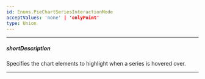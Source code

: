 ```yaml
---
id: Enums.PieChartSeriesInteractionMode
acceptValues: 'none' | 'onlyPoint'
type: Union
---
```

---
##### shortDescription
Specifies the chart elements to highlight when a series is hovered over.

---
<!--
dxPieChartSeriesTypes.CommonPieChartSeries.hoverMode(api-reference/10 UI Components/dxPieChart/5 Series Types/CommonPieChartSeries/hoverMode.md)(viz/pie_chart.d.ts)
dxPieChartSeriesTypes.CommonPieChartSeries.selectionMode(api-reference/10 UI Components/dxPieChart/5 Series Types/CommonPieChartSeries/selectionMode.md)(viz/pie_chart.d.ts)
-->